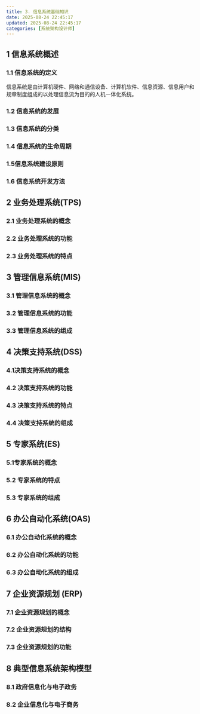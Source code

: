 ```yaml
---
title: 3. 信息系统基础知识
date: 2025-08-24 22:45:17
updated: 2025-08-24 22:45:17
categories: [系统架构设计师]
---
```


## 1 信息系统概述

### 1.1 信息系统的定义

信息系统是由计算机硬件、网络和通信设备、计算机软件、信息资源、信息用户和规章制度组成的以处理信息流为目的的人机一体化系统。<!-- more -->

### 1.2 信息系统的发展

### 1.3 信息系统的分类

### 1.4 信息系统的生命周期

### 1.5信息系统建设原则

### 1.6 信息系统开发方法

## 2 业务处理系统(TPS)

### 2.1 业务处理系统的概念

### 2.2 业务处理系统的功能

### 2.3 业务处理系统的特点

## 3 管理信息系统(MIS)

### 3.1 管理信息系统的概念

### 3.2 管理信息系统的功能

### 3.3 管理信息系统的组成

## 4 决策支持系统(DSS)

### 4.1决策支持系统的概念

### 4.2 决策支持系统的功能

### 4.3 决策支持系统的特点

### 4.4 决策支持系统的组成

## 5 专家系统(ES)

### 5.1专家系统的概念

### 5.2 专家系统的特点

### 5.3 专家系统的组成

## 6 办公自动化系统(OAS)

### 6.1 办公自动化系统的概念

### 6.2 办公自动化系统的功能

### 6.3 办公自动化系统的组成

## 7 企业资源规划 (ERP)

### 7.1 企业资源规划的概念

### 7.2 企业资源规划的结构

### 7.3 企业资源规划的功能

## 8 典型信息系统架构模型

### 8.1 政府信息化与电子政务

### 8.2 企业信息化与电子商务